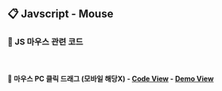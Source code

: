 ## 📋 Javscript - Mouse
### 🧷 JS 마우스 관련 코드
<br>

#### 📌 마우스 PC 클릭 드래그 (모바일 해당X) - [Code View](https://github.com/swon1/study/blob/master/JS/code-folder/js-mouse-pc-drag.md) - [Demo View](https://swon1.github.io/study/demo/js/js-mouse-drag.html)









